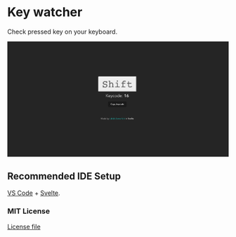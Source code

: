 # Key watcher

Check pressed key on your keyboard.

![App screenshot](/assets/app-screenshot.png?raw=true "App screenshot")


## Recommended IDE Setup

[VS Code](https://code.visualstudio.com/) + [Svelte](https://marketplace.visualstudio.com/items?itemName=svelte.svelte-vscode).

### MIT License

[License file](/LICENSE)